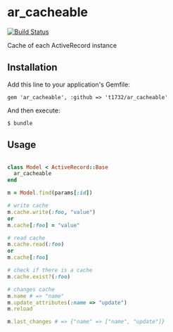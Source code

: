 ar_cacheable
============

[![Build Status](https://travis-ci.org/t1732/ar_cacheable.png?branch=master)](https://travis-ci.org/t1732/ar_cacheable)

Cache of each ActiveRecord instance

## Installation

Add this line to your application's Gemfile:

    gem 'ar_cacheable', :github => 't1732/ar_cacheable'

And then execute:

    $ bundle

## Usage

```ruby

class Model < ActiveRecord::Base
  ar_cacheable
end

m = Model.find(params[:id])

# write cache
m.cache.write(:foo, "value")
or
m.cache[:foo] = "value"

# read cache
m.cache.read(:foo)
or
m.cache[:foo]

# check if there is a cache
m.cache.exist?(:foo)

# changes cache
m.name # => "name"
m.update_attributes(:name => "update")
m.reload

m.last_changes # => {"name" => ["name", "update"]}

```
